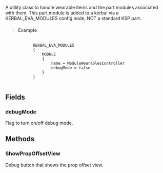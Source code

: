             
A utility class to handle wearable items and the part modules associated with them. This part module is added to a kerbal via a KERBAL_EVA_MODULES config node, NOT a standard KSP part.
            
            
> #### Example
```

            KERBAL_EVA_MODULES
            {
                MODULE
                {
                    name = ModuleWearablesController
                    debugMode = false
                }
            }
            
```

            
        
## Fields

### debugMode
Flag to turn on/off debug mode.
## Methods


### ShowPropOffsetView
Debug button that shows the prop offset view.

